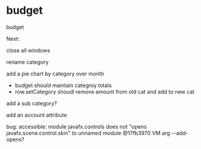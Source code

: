 # budget
budget

Next:

close all windows

rename category

add a pie chart by category over month
- budget should maintain categroy totals
- row.setCategory shoudl remove amount from old cat and add to new cat

add a sub category?

add an account attribute

bug:
accessible: module javafx.controls does not "opens javafx.scene.control.skin" to unnamed module @17fb3970
VM arg --add-opens?





